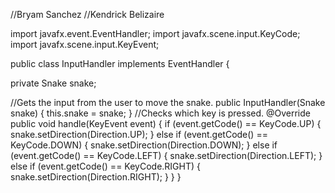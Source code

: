 //Bryam Sanchez
//Kendrick Belizaire

import javafx.event.EventHandler;
import javafx.scene.input.KeyCode;
import javafx.scene.input.KeyEvent;

public class InputHandler implements EventHandler<KeyEvent> {

private Snake snake;

//Gets the input from the user to move the snake.
public InputHandler(Snake snake) {
    this.snake = snake;
}
//Checks which key is pressed.
@Override
public void handle(KeyEvent event) {
    if (event.getCode() == KeyCode.UP) {
        snake.setDirection(Direction.UP);
    } else if (event.getCode() == KeyCode.DOWN) {
        snake.setDirection(Direction.DOWN);
    } else if (event.getCode() == KeyCode.LEFT) {
        snake.setDirection(Direction.LEFT);
    } else if (event.getCode() == KeyCode.RIGHT) {
        snake.setDirection(Direction.RIGHT);
    }
}
}



